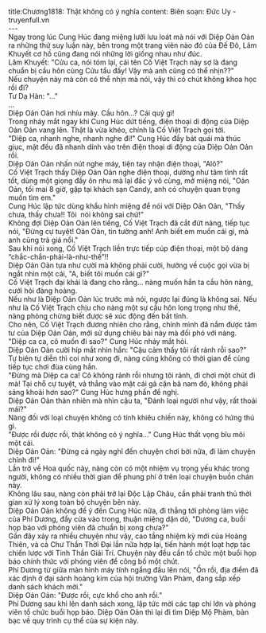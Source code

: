 title:Chương1818: Thật không có ý nghĩa
content:
Biên soạn: Đức Uy - truyenfull.vn<br>---<br>Ngay trong lúc Cung Húc đang miệng lưỡi lưu loát mà nói với Diệp Oản Oản ra những thứ suy luận này, bên trong một trang viên nào đó của Đế Đô, Lâm Khuyết cơ hồ cũng đang nói những lời giống nhau như đúc.<br>Lâm Khuyết: "Cửu ca, nói tóm lại, cái tên Cố Việt Trạch này sợ là đang chuẩn bị cầu hôn cùng Cửu tẩu đấy! Vậy mà anh cũng có thể nhịn??"<br>Nếu chuyện này mà còn có thể nhịn mà nói, vậy thì có chút không khoa học rồi đi?<br>Tư Dạ Hàn: "..."<br>...<br>Diệp Oản Oản hơi nhíu mày. Cầu hôn...? Cái quỷ gì!<br>Trong nháy mắt ngay khi Cung Húc dứt tiếng, điện thoại di động của Diệp Oản Oản vang lên. Thật là vừa khéo, chính là Cố Việt Trạch gọi tới.<br>"Diệp ca, nhanh nghe, nhanh nghe đi!" Cung Húc đầy bát quái mà thúc giục, mặt đều đã nhanh dính vào trên điện thoại di động của Diệp Oản Oản rồi.<br>Diệp Oản Oản nhấn nút nghe máy, tiện tay nhận điện thoại, "Alô?"<br>Cố Việt Trạch thấy Diệp Oản Oản nghe điện thoại, dường như tâm tình rất tốt, dùng một giọng đầy ôn nhu mà lại đắc ý vô cùng, mở miệng nói, "Oản Oản, tối mai 8 giờ, gặp tại khách sạn Candy, anh có chuyện quan trọng muốn tìm em."<br>Cung Húc lập tức dùng khẩu hình miệng để nói với Diệp Oản Oản, "Thấy chưa, thấy chưa!! Tôi  nói không sai chứ!"<br>Không đợi Diệp Oản Oản lên tiếng, Cố Việt Trạch đã cắt đứt nàng, tiếp tục nói, "Đừng cự tuyệt! Oản Oản, tin tưởng anh! Anh biết em muốn cái gì, mà anh cũng trả giá nổi."<br>Sau khi nói xong, Cố Việt Trạch liền trực tiếp cúp điện thoại, một bộ dáng “chắc-chắn-phải-là-như-thế”!!<br>Diệp Oản Oản tựa như cười mà không phải cười, hướng về cuộc gọi vừa bị ngắt nhìn một cái, "A, biết tôi muốn cái gì?"<br>Cố Việt Trạch đại khái là đang cho rằng... nàng muốn hắn ta cầu hôn nàng, cưới hỏi đàng hoàng.<br>Nếu như là Diệp Oản Oản lúc trước mà nói, ngược lại đúng là không sai. Nếu như là Cố Việt Trạch chịu cho nàng một sự cầu hôn long trọng như thế, nàng phỏng chừng biết được sẽ xúc động đến bất tỉnh.<br>Cho nên, Cố Việt Trạch đương nhiên cho rằng, chính mình đã nắm được tâm tư của Diệp Oản Oản, mới sử dụng chiêu bài này mà đối phó với nàng.<br>"Diệp ca ca, cô muốn đi sao?" Cung Húc nháy mắt hỏi.<br>Diệp Oản Oản cười híp mắt nhìn hắn: "Cậu cảm thấy tôi rất rảnh rỗi sao?"<br>Tự biên tự diễn thì coi như xong đi, nàng cũng không có thời gian để cùng tiếp tục chơi đùa cùng hắn.<br>"Đừng mà Diệp ca ca! Cô không rảnh rỗi nhưng tôi rảnh, đi chơi một chút đi mà! Tại chỗ cự tuyệt, vả thẳng vào mặt cái gã cặn bã nam đó, không phải sảng khoái hơn sao?" Cung Húc hưng phấn đề nghị.<br>Diệp Oản Oản thản nhiên mà nhìn cậu ta, "Đánh loại người như vậy, rất thoải mái?"<br>Nàng đối với loại chuyện không có tính khiêu chiến này, không có hứng thú gì.<br>"Được rồi được rồi, thật không có ý nghĩa..." Cung Húc thất vọng bĩu môi một cái.<br>Diệp Oản Oản: "Đừng cả ngày nghĩ đến chuyện chơi bời nữa, đi làm chuyện chính đi!"<br>Lần trở về Hoa quốc này, nàng còn có một nhiệm vụ trọng yếu khác trong người, không có nhiều thời gian để phung phí ở trên loại chuyện buồn chán này.<br>Không lâu sau, nàng còn phải trở lại Độc Lập Châu, cần phải tranh thủ thời gian xử lý xong toàn bộ chuyện bên này.<br>Diệp Oản Oản không để ý đến Cung Húc nữa, đi thẳng tới phòng làm việc của Phí Dương, đẩy cửa vào trong, thuận miệng dặn dò, "Dương ca, buổi họp báo với phóng viên đã chuẩn bị xong chưa?"<br>Gần đây xảy ra nhiều chuyện như vậy, cao tầng nhiệm kỳ mới của Hoàng Thiên, và cả Chư Thần Thời Đại lần nữa hợp lại, tiến hành một loạt hợp tác chiến lược với Tinh Thần Giải Trí. Chuyện này đều cần tổ chức một buổi họp báo chính thức với phóng viên để công bố một chút.<br>Phí Dương từ giữa màn hình máy tính ngẩng đầu lên nói, "Ổn rồi, địa điểm đã xác định ở đại sảnh hoàng kim của hội trường Vân Phàm, đang sắp xếp danh sách khách mời."<br>Diệp Oản Oản: "Được rồi, cực khổ cho anh rồi."<br>Phí Dương sau khi lên danh sách xong, lập tức mời các tạp chí lớn và phóng viên tổ chức buổi họp báo. Diệp Oản Oản thì lại đi tìm Diệp Mộ Phàm, bàn bạc về quy trình cụ thể của sự kiện này.